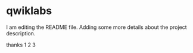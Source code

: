 # qwiklabs
I am editing the README file. Adding some more details about the project description.


thanks 1 2 3
